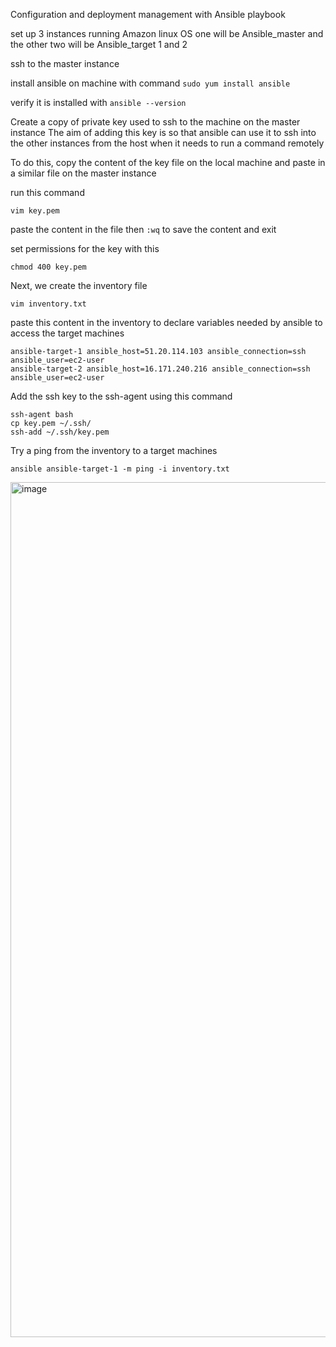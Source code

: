 Configuration and deployment management with Ansible playbook


set up 3 instances running Amazon linux OS
one will be Ansible_master and the other two will be Ansible_target 1 and 2

ssh to the master instance

install ansible on machine with command
```sudo yum install ansible```

verify it is installed with ```ansible --version```

Create a copy of private key used to ssh to the machine on the master instance
The aim of adding this key is so that ansible can use it to ssh into the other instances from the host when it needs to run a command remotely

To do this, copy the content of the key file on the local machine and paste in a similar file on the master instance

run this command 
```
vim key.pem
```
paste the content in the file then ```:wq``` to save the content and exit

set permissions for the key with this

```chmod 400 key.pem```

Next, we create the inventory file
```
vim inventory.txt
```
paste this content in the inventory to declare variables needed by ansible to access the target machines

```
ansible-target-1 ansible_host=51.20.114.103 ansible_connection=ssh ansible_user=ec2-user
ansible-target-2 ansible_host=16.171.240.216 ansible_connection=ssh ansible_user=ec2-user
```
Add the ssh key to the ssh-agent using this command
```
ssh-agent bash
cp key.pem ~/.ssh/
ssh-add ~/.ssh/key.pem
```


Try a ping from the inventory to a target machines
```
ansible ansible-target-1 -m ping -i inventory.txt
```

<img width="1368" alt="image" src="https://github.com/abdulxs/DevOps-Projects/assets/18741380/4566a157-1d23-4908-a543-b25ded641107">


